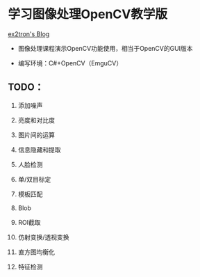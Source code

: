 # 学习图像处理OpenCV教学版

[ex2tron's Blog](http://ex2tron.wang)

- 图像处理课程演示OpenCV功能使用，相当于OpenCV的GUI版本

- 编写环境：C#+OpenCV（EmguCV）


## TODO：

1. 添加噪声

2. 亮度和对比度
3. 图片间的运算
4. 信息隐藏和提取
5. 人脸检测
6. 单/双目标定
7. 模板匹配
8. Blob
10. ROI截取
11. 仿射变换/透视变换
12. 直方图均衡化
13. 特征检测

